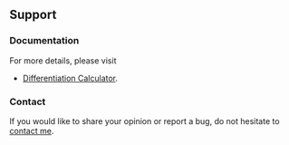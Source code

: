 ## Support

### Documentation

For more details, please visit
* [Differentiation Calculator](https://ilonakosinska.github.io/docs/diffcal).
  
### Contact

If you would like to share your opinion or report a bug, do not hesitate to [contact me](mailto:i.d.kosinska@gmail.com).
